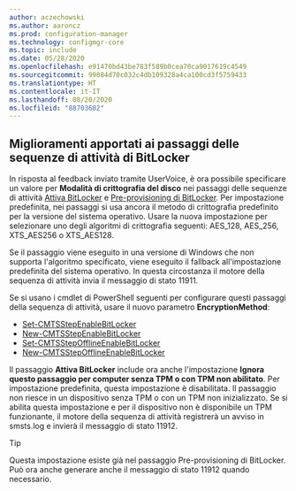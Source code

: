 ```yaml
---
author: aczechowski
ms.author: aaroncz
ms.prod: configuration-manager
ms.technology: configmgr-core
ms.topic: include
ms.date: 05/28/2020
ms.openlocfilehash: e91470bd43be783f589b0cea70ca9017619c4549
ms.sourcegitcommit: 99084d70c032c4db109328a4ca100cd3f5759433
ms.translationtype: HT
ms.contentlocale: it-IT
ms.lasthandoff: 08/20/2020
ms.locfileid: "88703602"
---
```

## <a name="improvements-to-bitlocker-task-sequence-steps"></a><a name="bkmk_tsbitlocker"></a> Miglioramenti apportati ai passaggi delle sequenze di attività di BitLocker

<!--6995601-->

In risposta al feedback inviato tramite UserVoice, è ora possibile specificare un valore per **Modalità di crittografia del disco** nei passaggi delle sequenze di attività [Attiva BitLocker](../../../../../osd/understand/task-sequence-steps.md#BKMK_EnableBitLocker) e [Pre-provisioning di BitLocker](../../../../../osd/understand/task-sequence-steps.md#BKMK_PreProvisionBitLocker). Per impostazione predefinita, nei passaggi si usa ancora il metodo di crittografia predefinito per la versione del sistema operativo. Usare la nuova impostazione per selezionare uno degli algoritmi di crittografia seguenti: AES_128, AES_256, XTS_AES256 o XTS_AES128.

Se il passaggio viene eseguito in una versione di Windows che non supporta l'algoritmo specificato, viene eseguito il fallback all'impostazione predefinita del sistema operativo. In questa circostanza il motore della sequenza di attività invia il messaggio di stato 11911.

Se si usano i cmdlet di PowerShell seguenti per configurare questi passaggi della sequenza di attività, usare il nuovo parametro **EncryptionMethod**:

- [Set-CMTSStepEnableBitLocker](/powershell/module/configurationmanager/Set-CMTSStepEnableBitLocker?view=sccm-ps)
- [New-CMTSStepEnableBitLocker](/powershell/module/configurationmanager/New-CMTSStepEnableBitLocker?view=sccm-ps)
- [Set-CMTSStepOfflineEnableBitLocker](/powershell/module/configurationmanager/Set-CMTSStepOfflineEnableBitLocker?view=sccm-ps)
- [New-CMTSStepOfflineEnableBitLocker](/powershell/module/configurationmanager/New-CMTSStepOfflineEnableBitLocker?view=sccm-ps)

Il passaggio **Attiva BitLocker** include ora anche l'impostazione **Ignora questo passaggio per computer senza TPM o con TPM non abilitato**. Per impostazione predefinita, questa impostazione è disabilitata. Il passaggio non riesce in un dispositivo senza TPM o con un TPM non inizializzato. Se si abilita questa impostazione e per il dispositivo non è disponibile un TPM funzionante, il motore della sequenza di attività registrerà un avviso in smsts.log e invierà il messaggio di stato 11912.

> [!TIP]
> Questa impostazione esiste già nel passaggio Pre-provisioning di BitLocker. Può ora anche generare anche il messaggio di stato 11912 quando necessario.